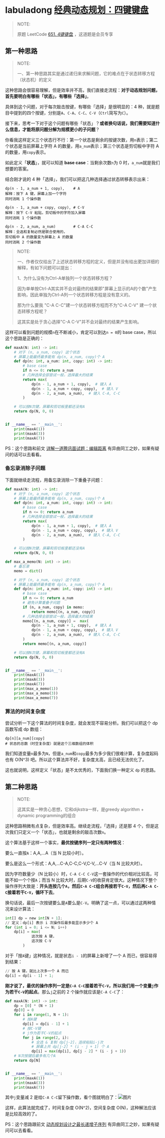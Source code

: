 # labuladong [经典动态规划：四键键盘](http://mp.weixin.qq.com/s?__biz=MzAxODQxMDM0Mw==&mid=2247484469&idx=1&sn=e8d321c8ad62483874a997e9dd72da8f&chksm=9bd7fa3daca0732b316aa0afa58e70357e1cb7ab1fe0855d06bc4a852abb1b434c01c7dd19d6&scene=21#wechat_redirect)

> NOTE: 
>
> 原题 LeetCode [651. 4键键盘](https://leetcode-cn.com/problems/4-keys-keyboard/) ，这道题是会员专享

## 第一种思路

> NOTE: 
>
> 一、第一种思路其实是通过递归来求解问题，它的难点在于状态转移方程（状态机）的定义
>
> 

这种思路会很容易理解，但是效率并不高，我们直接走流程：**对于动态规划问题，首先要明白有哪些「状态」，有哪些「选择」**。

具体到这个问题，对于每次敲击按键，有哪些「选择」是很明显的：4 种，就是题目中提到的四个按键，分别是`A`、`C-A`、`C-C`、`C-V`（`Ctrl`简写为`C`）。

接下来，思考一下对于这个问题有哪些「状态」？**或者换句话说，我们需要知道什么信息，才能将原问题分解为规模更小的子问题**？

你看我这样定义三个状态行不行：第一个状态是剩余的按键次数，用`n`表示；第二个状态是当前屏幕上字符 A 的数量，用`a_num`表示；第三个状态是剪切板中字符 A 的数量，用`copy`表示。

如此定义「**状态**」，就可以知道 **base case**：当剩余次数`n`为 0 时，`a_num`就是我们想要的答案。

结合刚才说的 4 种「选择」，我们可以把这几种选择通过状态转移表示出来：

```
dp(n - 1, a_num + 1, copy),    # A
解释：按下 A 键，屏幕上加一个字符
同时消耗 1 个操作数

dp(n - 1, a_num + copy, copy), # C-V
解释：按下 C-V 粘贴，剪切板中的字符加入屏幕
同时消耗 1 个操作数

dp(n - 2, a_num, a_num)        # C-A C-C
解释：全选和复制必然是联合使用的，
剪切板中 A 的数量变为屏幕上 A 的数量
同时消耗 2 个操作数
```

> NOTE: 
>
> 一、作者仅仅给出了上述状态转移方程的定义，但是并没有给出更加详细的解释，有如下问题可以提出：
>
> 1、为什么没有为Ctrl-A单独列一个状态转移方程？
>
> 因为单单按Ctrl-A其实并不会对最终的结果即"屏幕上显示的A的个数"产生影响，因此单独为Ctrl-A列一个状态转移方程是没有意义的。
>
> 那为什么要我 "C-A C-C"建一个状态转移方程而不为"C-A C-V" 建一个状态转移方程呢？
>
> 这其实是处于贪心选择"C-A C-V"并不会对最终的结果产生影响。
>
> 

这样可以看到问题的规模`n`在不断减小，肯定可以到达`n = 0`的 base case，所以这个思路是正确的：

```Python
def maxA(N: int) -> int:
    # 对于 (n, a_num, copy) 这个状态
    # 屏幕上能最终最多能有 dp(n, a_num, copy)个 A
    def dp(n: int, a_num: int, copy: int) -> int:
        # base case
        if n <= 0: return a_num
        # 几种选择全部尝试一般，选择最大的结果
        return max(
            dp(n - 1, a_num + 1, copy),  # 键入 A
            dp(n - 1, a_num + copy, copy),  # 键入 V
            dp(n - 2, a_num, a_num),  # 键入 C-A, C-C
        )

    # 可以按N次键，屏幕和剪切板里都还没有A
    return dp(N, 0, 0)


if __name__ == '__main__':
    print(maxA(1))
    print(maxA(3))
    print(maxA(7))

```

PS：这个思路和前文 [详解一道腾讯面试题：编辑距离](http://mp.weixin.qq.com/s?__biz=MzU0MDg5OTYyOQ==&mid=2247484447&idx=1&sn=9a1ddcce3b08b90dbc2a5daaf9689752&chksm=fb33645dcc44ed4b9cbfce923ab1e0b40e511761b109ea185c0adfd60549b986cf7412ed6d98&scene=21#wechat_redirect) 有异曲同工之妙，如果有疑问的话可以去看看。

### 备忘录消除子问题

下面就继续走流程，用备忘录消除一下重叠子问题：

```Python
def maxA(N: int) -> int:
    # 对于 (n, a_num, copy) 这个状态
    # 屏幕上能最终最多能有 dp(n, a_num, copy)个 A
    def dp(n: int, a_num: int, copy: int) -> int:
        # base case
        if n <= 0: return a_num
        # 几种选择全部尝试一般，选择最大的结果
        return max(
            dp(n - 1, a_num + 1, copy),  # 键入 A
            dp(n - 1, a_num + copy, copy),  # 键入 V
            dp(n - 2, a_num, a_num),  # 键入 C-A, C-C
        )

    # 可以按N次键，屏幕和剪切板里都还没有A
    return dp(N, 0, 0)

def max_a_memo(N: int) -> int:
    # 备忘录
    memo = dict()

    # 对于 (n, a_num, copy) 这个状态
    # 屏幕上能最终最多能有 dp(n, a_num, copy)个 A
    def dp(n: int, a_num: int, copy: int) -> int:
        # base case
        if n <= 0: return a_num
        # 避免计算重叠子问题
        if (n, a_num, copy) in memo:
            return memo[(n, a_num, copy)]
        # 几种选择全部尝试一般，选择最大的结果
        memo[(n, a_num, copy)] =  max(
            dp(n - 1, a_num + 1, copy),  # 键入 A
            dp(n - 1, a_num + copy, copy),  # 键入 V
            dp(n - 2, a_num, a_num),  # 键入 C-A, C-C
        )
        return memo[(n, a_num, copy)]

    # 可以按N次键，屏幕和剪切板里都还没有A
    return dp(N, 0, 0)


if __name__ == '__main__':
    print(maxA(1))
    print(maxA(3))
    print(maxA(7))
    print(max_a_memo(1))
    print(max_a_memo(3))
    print(max_a_memo(7))

```

### 算法的时间复杂度

尝试分析一下这个算法的时间复杂度，就会发现不容易分析。我们可以把这个 dp 函数写成 dp 数组：

```
dp[n][a_num][copy]
# 状态的总数（时空复杂度）就是这个三维数组的体积
```

我们知道变量`n`最多为`N`，但是`a_num`和`copy`最多为多少我们很难计算，复杂度起码也有 O(N^3) 吧。所以这个算法并不好，复杂度太高，且已经无法优化了。

这也就说明，这样定义「状态」是不太优秀的，下面我们换一种定义 `dp` 的思路。

## 第二种思路

> NOTE: 
>
> 这其实是一种贪心思想，它和dijkstra一样，是greedy algorithm + dynamic programming的组合

这种思路稍微有点复杂，但是效率高。继续走流程，「选择」还是那 4 个，但是这次我们只定义一个「状态」，也就是剩余的敲击次数`n`。

这个算法基于这样一个事实，**最优按键序列一定只有两种情况**：

要么一直按`A`：A,A,…A（当 N 比较小时）。

要么是这么一个形式：A,A,…C-A,C-C,C-V,C-V,…C-V（当 N 比较大时）。

因为字符数量少（N 比较小）时，`C-A C-C C-V`这一套操作的代价相对比较高，可能不如一个个按`A`；而当 N 比较大时，后期`C-V`的收获肯定很大。这种情况下整个操作序列大致是：**开头连按几个`A`，然后`C-A C-C`组合再接若干`C-V`，然后再`C-A C-C`接着若干`C-V`，循环下去**。

换句话说，最后一次按键要么是`A`要么是`C-V`。明确了这一点，可以通过这两种情况来设计算法：

```Python
int[] dp = new int[N + 1];
// 定义：dp[i] 表示 i 次操作后最多能显示多少个 A
for (int i = 0; i <= N; i++) 
    dp[i] = max(
            这次按 A 键，
            这次按 C-V
        )
```

对于「按`A`键」这种情况，就是状态`i - 1`的屏幕上新增了一个 A 而已，很容易得到结果：

```Python
// 按 A 键，就比上次多一个 A 而已
dp[i] = dp[i - 1] + 1;
```

**刚才说了，最优的操作序列一定是`C-A C-C`接着若干`C-V`，所以我们用一个变量`j`作为若干`C-V`的起点**。那么`j`之前的 2 个操作就应该是`C-A C-C`了：

```Python
def maxA(N: int) -> int:
    dp = [0] * (N + 1)
    dp[0] = 0
    for i in range(1, N + 1):
        # 按A键
        dp[i] = dp[i - 1] + 1
        # 按C-V键
        # j作为若干C-V的起点
        for j in range(2, i):
            # 全选 & 复制 dp[j-2]，连续粘贴i-j次
            # 屏幕上共 dp[j-2] * (i - j + 1) 个 A
            dp[i] = max(dp[i], dp[j - 2] * (i - j + 1))
    # N次按键后最多有几个A
    return dp[N]


if __name__ == '__main__':
    print(maxA(1))
    print(maxA(3))
    print(maxA(7))

```

其中`j`变量减 2 是给`C-A C-C`留下操作数，看个图就明白了：![图片](https://mmbiz.qpic.cn/mmbiz_jpg/map09icNxZ4m3X1IvJ8odynQ3xazBJv6MASib0LhiaDIQcMYAY2MxeeapTwVht1EEicgGKhw4DTgibIWLrvbu3oWNUg/640?wx_fmt=jpeg&wxfrom=5&wx_lazy=1&wx_co=1)

这样，此算法就完成了，时间复杂度 O(N^2)，空间复杂度 O(N)，这种解法应该是比较高效的了。

PS：这个思路跟前文 [动态规划设计之最长递增子序列](http://mp.weixin.qq.com/s?__biz=MzU0MDg5OTYyOQ==&mid=2247484232&idx=1&sn=21234a9e4db908f438e1cb2e8c7ffff4&chksm=fb33630acc44ea1c91027bff20e9902e20e4269d54f3c178dc1e07f344d48d7ff1a4ca48ba39&scene=21#wechat_redirect) 有异曲同工之妙，如果有疑问可以去看看。